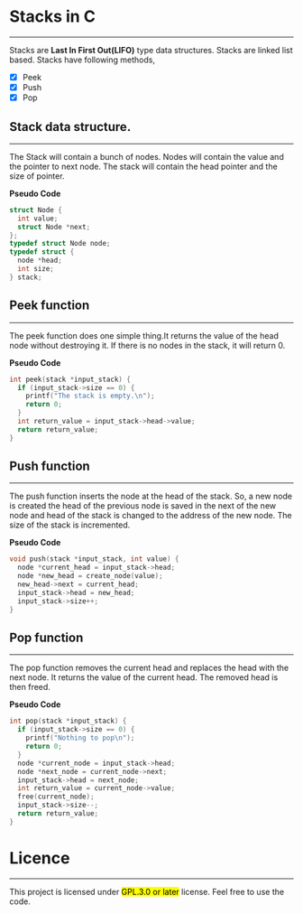 # Stacks in C
***
Stacks are __Last In First Out(LIFO)__ type data structures. Stacks are linked list based. Stacks have following methods,

- [x] Peek
- [x] Push
- [x] Pop

## Stack data structure.
***
The Stack will contain a bunch of nodes. Nodes will contain the value and the pointer to next node. The stack will contain the head pointer and the size of pointer.

__Pseudo Code__
```c
struct Node {
  int value;
  struct Node *next;
};
typedef struct Node node;
typedef struct {
  node *head;
  int size;
} stack;
```
## Peek function
***
The peek function does one simple thing.It returns the value of the head node without destroying it. If there is no nodes in the stack, it will return 0.

__Pseudo Code__
```c
int peek(stack *input_stack) {
  if (input_stack->size == 0) {
    printf("The stack is empty.\n");
    return 0;
  }
  int return_value = input_stack->head->value;
  return return_value;
}
```
## Push function
***
The push function inserts the node at the head of the stack. So, a new node is created the head of the previous node is saved in the next of the new node and head of the stack
is changed to the address of the new node. The size of the stack is incremented.

__Pseudo Code__
```c
void push(stack *input_stack, int value) {
  node *current_head = input_stack->head;
  node *new_head = create_node(value);
  new_head->next = current_head;
  input_stack->head = new_head;
  input_stack->size++;
}
```
## Pop function
***
The pop function removes the current head and replaces the head with the next node. It returns the value of the current head. The removed head is then freed.

__Pseudo Code__
```c
int pop(stack *input_stack) {
  if (input_stack->size == 0) {
    printf("Nothing to pop\n");
    return 0;
  }
  node *current_node = input_stack->head;
  node *next_node = current_node->next;
  input_stack->head = next_node;
  int return_value = current_node->value;
  free(current_node);
  input_stack->size--;
  return return_value;
}
```
# Licence
***
This project is licensed under <mark>GPL.3.0 or later</mark> license. Feel free to use the code.
